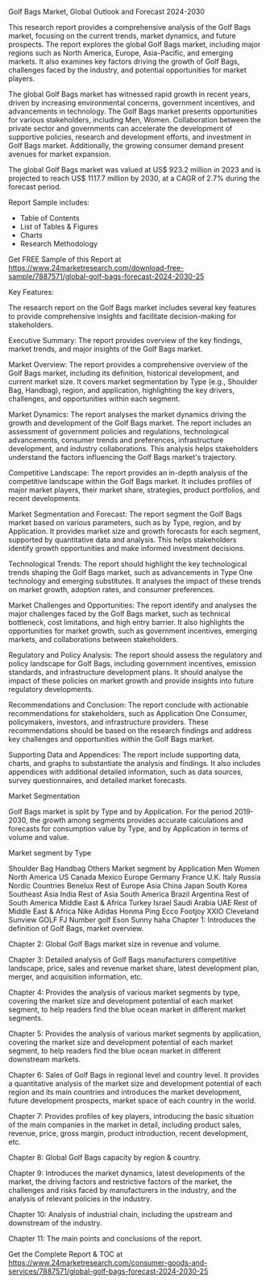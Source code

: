 Golf Bags Market, Global Outlook and Forecast 2024-2030

This research report provides a comprehensive analysis of the Golf Bags market, focusing on the current trends, market dynamics, and future prospects. The report explores the global Golf Bags market, including major regions such as North America, Europe, Asia-Pacific, and emerging markets. It also examines key factors driving the growth of Golf Bags, challenges faced by the industry, and potential opportunities for market players.

The global Golf Bags market has witnessed rapid growth in recent years, driven by increasing environmental concerns, government incentives, and advancements in technology. The Golf Bags market presents opportunities for various stakeholders, including Men, Women. Collaboration between the private sector and governments can accelerate the development of supportive policies, research and development efforts, and investment in Golf Bags market. Additionally, the growing consumer demand present avenues for market expansion.

The global Golf Bags market was valued at US$ 923.2 million in 2023 and is projected to reach US$ 1117.7 million by 2030, at a CAGR of 2.7% during the forecast period.

Report Sample includes:
- Table of Contents
- List of Tables & Figures
- Charts
- Research Methodology

Get FREE Sample of this Report at https://www.24marketresearch.com/download-free-sample/7887571/global-golf-bags-forecast-2024-2030-25

Key Features:

The research report on the Golf Bags market includes several key features to provide comprehensive insights and facilitate decision-making for stakeholders.

Executive Summary: The report provides overview of the key findings, market trends, and major insights of the Golf Bags market.

Market Overview: The report provides a comprehensive overview of the Golf Bags market, including its definition, historical development, and current market size. It covers market segmentation by Type (e.g., Shoulder Bag, Handbag), region, and application, highlighting the key drivers, challenges, and opportunities within each segment.

Market Dynamics: The report analyses the market dynamics driving the growth and development of the Golf Bags market. The report includes an assessment of government policies and regulations, technological advancements, consumer trends and preferences, infrastructure development, and industry collaborations. This analysis helps stakeholders understand the factors influencing the Golf Bags market's trajectory.

Competitive Landscape: The report provides an in-depth analysis of the competitive landscape within the Golf Bags market. It includes profiles of major market players, their market share, strategies, product portfolios, and recent developments.

Market Segmentation and Forecast: The report segment the Golf Bags market based on various parameters, such as by Type, region, and by Application. It provides market size and growth forecasts for each segment, supported by quantitative data and analysis. This helps stakeholders identify growth opportunities and make informed investment decisions.

Technological Trends: The report should highlight the key technological trends shaping the Golf Bags market, such as advancements in Type One technology and emerging substitutes. It analyses the impact of these trends on market growth, adoption rates, and consumer preferences.

Market Challenges and Opportunities: The report identify and analyses the major challenges faced by the Golf Bags market, such as technical bottleneck, cost limitations, and high entry barrier. It also highlights the opportunities for market growth, such as government incentives, emerging markets, and collaborations between stakeholders.

Regulatory and Policy Analysis: The report should assess the regulatory and policy landscape for Golf Bags, including government incentives, emission standards, and infrastructure development plans. It should analyse the impact of these policies on market growth and provide insights into future regulatory developments.

Recommendations and Conclusion: The report conclude with actionable recommendations for stakeholders, such as Application One Consumer, policymakers, investors, and infrastructure providers. These recommendations should be based on the research findings and address key challenges and opportunities within the Golf Bags market.

Supporting Data and Appendices: The report include supporting data, charts, and graphs to substantiate the analysis and findings. It also includes appendices with additional detailed information, such as data sources, survey questionnaires, and detailed market forecasts.

Market Segmentation

Golf Bags market is split by Type and by Application. For the period 2019-2030, the growth among segments provides accurate calculations and forecasts for consumption value by Type, and by Application in terms of volume and value.

Market segment by Type

Shoulder Bag
Handbag
Others
Market segment by Application
Men
Women
North America
US
Canada
Mexico
Europe
Germany
France
U.K.
Italy
Russia
Nordic Countries
Benelux
Rest of Europe
Asia
China
Japan
South Korea
Southeast Asia
India
Rest of Asia
South America
Brazil
Argentina
Rest of South America
Middle East & Africa
Turkey
Israel
Saudi Arabia
UAE
Rest of Middle East & Africa
Nike
Adidas
Honma
Ping
Ecco
Footjoy
XXIO
Cleveland
Sunview GOLF
FJ
Number golf
Eson
Sunny haha
Chapter 1: Introduces the definition of Golf Bags, market overview.

Chapter 2: Global Golf Bags market size in revenue and volume.

Chapter 3: Detailed analysis of Golf Bags manufacturers competitive landscape, price, sales and revenue market share, latest development plan, merger, and acquisition information, etc.

Chapter 4: Provides the analysis of various market segments by type, covering the market size and development potential of each market segment, to help readers find the blue ocean market in different market segments.

Chapter 5: Provides the analysis of various market segments by application, covering the market size and development potential of each market segment, to help readers find the blue ocean market in different downstream markets.

Chapter 6: Sales of Golf Bags in regional level and country level. It provides a quantitative analysis of the market size and development potential of each region and its main countries and introduces the market development, future development prospects, market space of each country in the world.

Chapter 7: Provides profiles of key players, introducing the basic situation of the main companies in the market in detail, including product sales, revenue, price, gross margin, product introduction, recent development, etc.

Chapter 8: Global Golf Bags capacity by region & country.

Chapter 9: Introduces the market dynamics, latest developments of the market, the driving factors and restrictive factors of the market, the challenges and risks faced by manufacturers in the industry, and the analysis of relevant policies in the industry.

Chapter 10: Analysis of industrial chain, including the upstream and downstream of the industry.

Chapter 11: The main points and conclusions of the report.

Get the Complete Report & TOC at https://www.24marketresearch.com/consumer-goods-and-services/7887571/global-golf-bags-forecast-2024-2030-25
